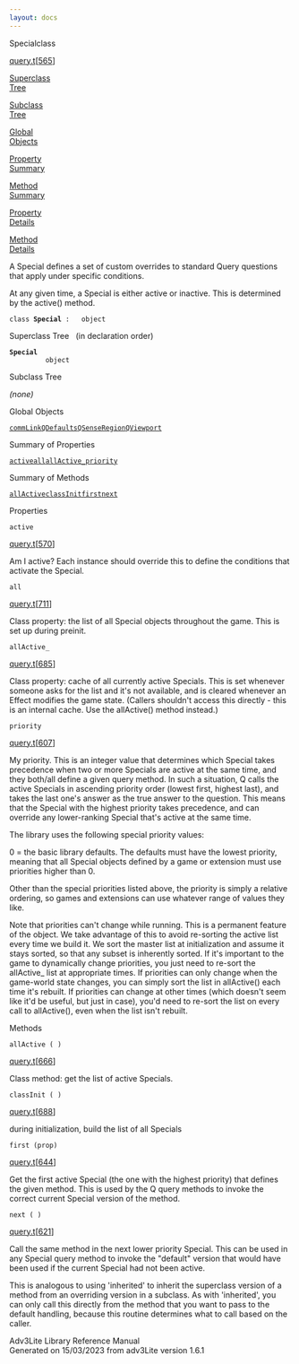 ```yaml
---
layout: docs
---
```

<span class="title">Special</span><span class="type">class</span>

[query.t](../file/query.t.html)\[[565](../source/query.t.html#565)\]

[Superclass  
Tree](#_SuperClassTree_)

[Subclass  
Tree](#_SubClassTree_)

[Global  
Objects](#_ObjectSummary_)

[Property  
Summary](#_PropSummary_)

[Method  
Summary](#_MethodSummary_)

[Property  
Details](#_Properties_)

[Method  
Details](#_Methods_)

<div class="fdesc">

A Special defines a set of custom overrides to standard Query questions
that apply under specific conditions.

At any given time, a Special is either active or inactive. This is
determined by the active() method.

`class `**`Special`**` :   object`

</div>

<span id="_SuperClassTree_"></span>

<div class="mjhd">

<span class="hdln">Superclass Tree</span>   (in declaration order)

</div>

**`Special`**  
`         object`  
<span id="_SubClassTree_"></span>

<div class="mjhd">

<span class="hdln">Subclass Tree</span>  

</div>

*(none)* <span id="_ObjectSummary_"></span>

<div class="mjhd">

<span class="hdln">Global Objects</span>  

</div>

[`commLink`](../object/commLink.html)[`QDefaults`](../object/QDefaults.html)[`QSenseRegion`](../object/QSenseRegion.html)[`QViewport`](../object/QViewport.html)
<span id="_PropSummary_"></span>

<div class="mjhd">

<span class="hdln">Summary of Properties</span>  

</div>

[`active`](#active)[`all`](#all)[`allActive_`](#allActive_)[`priority`](#priority)

<span id="_MethodSummary_"></span>

<div class="mjhd">

<span class="hdln">Summary of Methods</span>  

</div>

[`allActive`](#allActive)[`classInit`](#classInit)[`first`](#first)[`next`](#next)

<span id="_Properties_"></span>

<div class="mjhd">

<span class="hdln">Properties</span>  

</div>

<span id="active"></span>

`active`

[query.t](../file/query.t.html)\[[570](../source/query.t.html#570)\]

<div class="desc">

Am I active? Each instance should override this to define the conditions
that activate the Special.

</div>

<span id="all"></span>

`all`

[query.t](../file/query.t.html)\[[711](../source/query.t.html#711)\]

<div class="desc">

Class property: the list of all Special objects throughout the game.
This is set up during preinit.

</div>

<span id="allActive_"></span>

`allActive_`

[query.t](../file/query.t.html)\[[685](../source/query.t.html#685)\]

<div class="desc">

Class property: cache of all currently active Specials. This is set
whenever someone asks for the list and it's not available, and is
cleared whenever an Effect modifies the game state. (Callers shouldn't
access this directly - this is an internal cache. Use the allActive()
method instead.)

</div>

<span id="priority"></span>

`priority`

[query.t](../file/query.t.html)\[[607](../source/query.t.html#607)\]

<div class="desc">

My priority. This is an integer value that determines which Special
takes precedence when two or more Specials are active at the same time,
and they both/all define a given query method. In such a situation, Q
calls the active Specials in ascending priority order (lowest first,
highest last), and takes the last one's answer as the true answer to the
question. This means that the Special with the highest priority takes
precedence, and can override any lower-ranking Special that's active at
the same time.

The library uses the following special priority values:

0 = the basic library defaults. The defaults must have the lowest
priority, meaning that all Special objects defined by a game or
extension must use priorities higher than 0.

Other than the special priorities listed above, the priority is simply a
relative ordering, so games and extensions can use whatever range of
values they like.

Note that priorities can't change while running. This is a permanent
feature of the object. We take advantage of this to avoid re-sorting the
active list every time we build it. We sort the master list at
initialization and assume it stays sorted, so that any subset is
inherently sorted. If it's important to the game to dynamically change
priorities, you just need to re-sort the allActive\_ list at appropriate
times. If priorities can only change when the game-world state changes,
you can simply sort the list in allActive() each time it's rebuilt. If
priorities can change at other times (which doesn't seem like it'd be
useful, but just in case), you'd need to re-sort the list on every call
to allActive(), even when the list isn't rebuilt.

</div>

<span id="_Methods_"></span>

<div class="mjhd">

<span class="hdln">Methods</span>  

</div>

<span id="allActive"></span>

`allActive ( )`

[query.t](../file/query.t.html)\[[666](../source/query.t.html#666)\]

<div class="desc">

Class method: get the list of active Specials.

</div>

<span id="classInit"></span>

`classInit ( )`

[query.t](../file/query.t.html)\[[688](../source/query.t.html#688)\]

<div class="desc">

during initialization, build the list of all Specials

</div>

<span id="first"></span>

`first (prop)`

[query.t](../file/query.t.html)\[[644](../source/query.t.html#644)\]

<div class="desc">

Get the first active Special (the one with the highest priority) that
defines the given method. This is used by the Q query methods to invoke
the correct current Special version of the method.

</div>

<span id="next"></span>

`next ( )`

[query.t](../file/query.t.html)\[[621](../source/query.t.html#621)\]

<div class="desc">

Call the same method in the next lower priority Special. This can be
used in any Special query method to invoke the "default" version that
would have been used if the current Special had not been active.

This is analogous to using 'inherited' to inherit the superclass version
of a method from an overriding version in a subclass. As with
'inherited', you can only call this directly from the method that you
want to pass to the default handling, because this routine determines
what to call based on the caller.

</div>

<div class="ftr">

Adv3Lite Library Reference Manual  
Generated on 15/03/2023 from adv3Lite version 1.6.1

</div>
